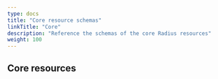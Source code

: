 ```yaml
---
type: docs
title: "Core resource schemas"
linkTitle: "Core"
description: "Reference the schemas of the core Radius resources"
weight: 100
---
```


## Core resources

